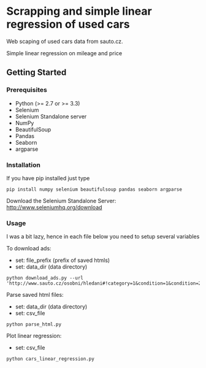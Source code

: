 # Scrapping and simple linear regression of used cars

Web scaping of used cars data from sauto.cz. 

Simple linear regression on mileage and price

## Getting Started

### Prerequisites

* Python (>= 2.7 or >= 3.3)
* Selenium
* Selenium Standalone server
* NumPy
* BeautifulSoup
* Pandas
* Seaborn
* argparse

### Installation

If you have pip installed just type
```
pip install numpy selenium beautifulsoup pandas seaborn argparse
```

Download the Selenium Standalone Server: http://www.seleniumhq.org/download

### Usage

I was a bit lazy, hence in each file below you need to setup several variables 

To download ads:

* set: file_prefix (prefix of saved htmls)
* set: data_dir (data directory)
```
python download_ads.py --url 'http://www.sauto.cz/osobni/hledani#!category=1&condition=1&condition=2&condition=4&fuel=2&subCategory=6&manufacturer=93&model=705&page=1'
```

Parse saved html files:

* set: data_dir (data directory)
* set: csv_file

```
python parse_html.py
```

Plot linear regression:

* set: csv_file

```
python cars_linear_regression.py
```